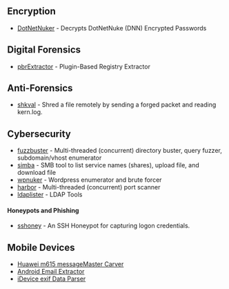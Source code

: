 ## Encryption  
+ [DotNetNuker](https://github.com/ultros/dotnetnuker) - Decrypts DotNetNuke (DNN) Encrypted Passwords

## Digital Forensics
+ [pbrExtractor](https://github.com/ultros/pbre) - Plugin-Based Registry Extractor

## Anti-Forensics
+ [shkval](https://github.com/ultros/shkval) - Shred a file remotely by sending a forged packet and reading kern.log.

## Cybersecurity
+ [fuzzbuster](https://github.com/ultros/fuzzbuster) - Multi-threaded (concurrent) directory buster, query fuzzer, subdomain/vhost enumerator
+ [simba](https://github.com/ultros/simba) - SMB tool to list service names (shares), upload file, and download file
+ [wpnuker](https://github.com/ultros/wpnuker) - Wordpress enumerator and brute forcer 
+ [harbor](https://github.com/ultros/harbor) - Multi-threaded (concurrent) port scanner
+ [ldaplister](https://github.com/ultros/ldaplister) - LDAP Tools

#### Honeypots and Phishing
+ [sshoney](https://github.com/ultros/sshoney) - An SSH Honeypot for capturing logon credentials.

## Mobile Devices
+ [Huawei m615 messageMaster Carver](https://github.com/ultros/Huawei-m615-messageMaster-Carver)
+ [Android Email Extractor](https://github.com/ultros/extract-android-gmail)
+ [iDevice exif Data Parser](https://github.com/ultros/iDevice-EXIF-Data-Parser)
